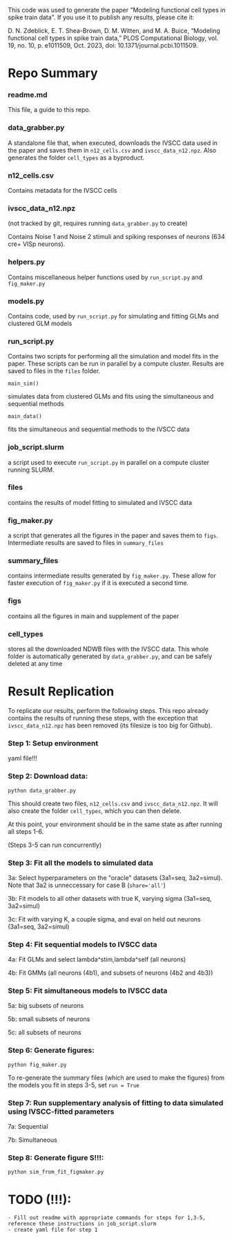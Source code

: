 This code was used to generate the paper "Modeling functional cell types in spike train data". If you use it to publish any results, please cite it:

D. N. Zdeblick, E. T. Shea-Brown, D. M. Witten, and M. A. Buice, “Modeling functional cell types in spike train data,” PLOS Computational Biology, vol. 19, no. 10, p. e1011509, Oct. 2023, doi: 10.1371/journal.pcbi.1011509.



# Repo Summary


### readme.md

This file, a guide to this repo.

### data_grabber.py

A standalone file that, when executed, downloads the IVSCC data used in the paper and saves them in `n12_cells.csv` and `ivscc_data_n12.npz`. Also generates the folder `cell_types` as a byproduct.

### n12_cells.csv

Contains metadata for the IVSCC cells
	
### ivscc_data_n12.npz 
(not tracked by git, requires running `data_grabber.py` to create)

Contains Noise 1 and Noise 2 stimuli and spiking responses of neurons (634 cre+ VISp neurons).


### helpers.py

Contains miscellaneous helper functions used by `run_script.py` and `fig_maker.py`
	
### models.py

Contains code, used by `run_script.py` for simulating and fitting GLMs and clustered GLM models
	
### run_script.py

Contains two scripts for performing all the simulation and model fits in the paper. These scripts can be run in parallel by a compute cluster. Results are saved to files in the `files` folder.

	main_sim()
simulates data from clustered GLMs and fits using the simultaneous and sequential methods

	main_data()
fits the simultaneous and sequential methods to the IVSCC data
		
### job_script.slurm

a script used to execute `run_script.py` in parallel on a compute cluster running SLURM.
	
### files

contains the results of model fitting to simulated and IVSCC data

### fig_maker.py

a script that generates all the figures in the paper and saves them to `figs`. Intermediate results are saved to files in `summary_files`

### summary_files

contains intermediate results generated by `fig_maker.py`. These allow for faster execution of `fig_maker.py` if it is executed a second time.

### figs

contains all the figures in main and supplement of the paper

### cell_types

stores all the downloaded NDWB files with the IVSCC data. This whole folder is automatically generated by `data_grabber.py`, and can be safely deleted at any time



# Result Replication


To replicate our results, perform the following steps. This repo already contains the results of running these steps, with the exception that `ivscc_data_n12.npz` has been removed (its filesize is too big for Github).


### Step 1: Setup environment

yaml file!!!


### Step 2: Download data:

	python data_grabber.py

This should create two files, `n12_cells.csv` and `ivscc_data_n12.npz`. It will also create the folder `cell_types`, which you can then delete.


At this point, your environment should be in the same state as after running all steps 1-6.


(Steps 3-5 can run concurrently)
### Step 3: Fit all the models to simulated data

3a: Select hyperparameters on the "oracle" datasets (3a1=seq, 3a2=simul). Note that 3a2 is unneccessary for case B (`share='all'`)

3b: Fit models to all other datasets with true K, varying sigma (3a1=seq, 3a2=simul)

3c: Fit with varying K, a couple sigma, and eval on held out neurons (3a1=seq, 3a2=simul)


### Step 4: Fit sequential models to IVSCC data

4a: Fit GLMs and select lambda^stim,lambda^self (all neurons)

4b: Fit GMMs (all neurons (4b1), and subsets of neurons (4b2 and 4b3))


### Step 5: Fit simultaneous models to IVSCC data

5a: big subsets of neurons

5b: small subsets of neurons

5c: all subsets of neurons


### Step 6: Generate figures:

	python fig_maker.py

To re-generate the summary files (which are used to make the figures) from the models you fit in steps 3-5, set `run = True`

### Step 7: Run supplementary analysis of fitting to data simulated using IVSCC-fitted parameters

7a: Sequential

7b: Simultaneous

### Step 8: Generate figure S!!!:

	python sim_from_fit_figmaker.py

# TODO (!!!): 
	- Fill out readme with appropriate commands for steps for 1,3-5, reference these instructions in job_script.slurm
	- create yaml file for step 1



